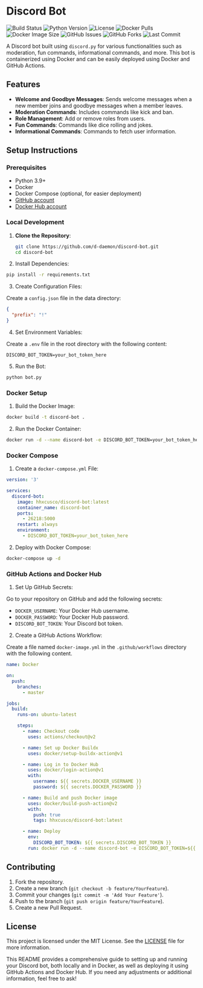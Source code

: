 # Discord Bot

![Build Status](https://github.com/d-daemon/discord-bot/actions/workflows/docker-image.yml/badge.svg)
![Python Version](https://img.shields.io/badge/Python-3.9-blue.svg)
![License](https://img.shields.io/github/license/hhxcusco/discord-bot)
![Docker Pulls](https://img.shields.io/docker/pulls/hhxcusco/discord-bot)
![Docker Image Size](https://img.shields.io/docker/image-size/hhxcusco/discord-bot/latest)
![GitHub Issues](https://img.shields.io/github/issues/hhxcusco/discord-bot)
![GitHub Forks](https://img.shields.io/github/forks/hhxcusco/discord-bot)
![Last Commit](https://img.shields.io/github/last-commit/hhxcusco/discord-bot)


A Discord bot built using `discord.py` for various functionalities such as moderation, fun commands, informational commands, and more. This bot is containerized using Docker and can be easily deployed using Docker and GitHub Actions.

## Features

- **Welcome and Goodbye Messages**: Sends welcome messages when a new member joins and goodbye messages when a member leaves.
- **Moderation Commands**: Includes commands like kick and ban.
- **Role Management**: Add or remove roles from users.
- **Fun Commands**: Commands like dice rolling and jokes.
- **Informational Commands**: Commands to fetch user information.

## Setup Instructions

### Prerequisites

- Python 3.9+
- Docker
- Docker Compose (optional, for easier deployment)
- [GitHub account](https://github.com/)
- [Docker Hub account](https://hub.docker.com/)

### Local Development

1. **Clone the Repository**:

   ```bash
   git clone https://github.com/d-daemon/discord-bot.git
   cd discord-bot
    ```

2. Install Dependencies:

  ```bash
  pip install -r requirements.txt
  ```

3. Create Configuration Files:

Create a `config.json` file in the data directory:

  ```json
  {
    "prefix": "!"
  }
  ```

4. Set Environment Variables:

  Create a `.env` file in the root directory with the following content:

  ```dotenv
  DISCORD_BOT_TOKEN=your_bot_token_here
  ```

5. Run the Bot:

  ```bash
  python bot.py
  ```

### Docker Setup

1. Build the Docker Image:

  ```bash
  docker build -t discord-bot .
  ```

2. Run the Docker Container:

  ```bash
  docker run -d --name discord-bot -e DISCORD_BOT_TOKEN=your_bot_token_here -p 26218:5000 discord-bot
  ```

### Docker Compose

1. Create a `docker-compose.yml` File:

  ```yaml
  version: '3'
  
  services:
    discord-bot:
      image: hhxcusco/discord-bot:latest
      container_name: discord-bot
      ports:
        - 26218:5000
      restart: always
      environment:
        - DISCORD_BOT_TOKEN=your_bot_token_here
  ```

2. Deploy with Docker Compose:

```bash
docker-compose up -d
```

### GitHub Actions and Docker Hub

1. Set Up GitHub Secrets:

Go to your repository on GitHub and add the following secrets:

  - `DOCKER_USERNAME`: Your Docker Hub username.
  - `DOCKER_PASSWORD`: Your Docker Hub password.
  - `DISCORD_BOT_TOKEN`: Your Discord bot token.

2. Create a GitHub Actions Workflow:

Create a file named `docker-image.yml` in the `.github/workflows` directory with the following content. 

  ```yaml
  name: Docker

  on:
    push:
      branches:
        - master

  jobs:
    build:
      runs-on: ubuntu-latest

      steps:
        - name: Checkout code
          uses: actions/checkout@v2

        - name: Set up Docker Buildx
          uses: docker/setup-buildx-action@v1

        - name: Log in to Docker Hub
          uses: docker/login-action@v1
          with:
            username: ${{ secrets.DOCKER_USERNAME }}
            password: ${{ secrets.DOCKER_PASSWORD }}

        - name: Build and push Docker image
          uses: docker/build-push-action@v2
          with:
            push: true
            tags: hhxcusco/discord-bot:latest

        - name: Deploy
          env:
            DISCORD_BOT_TOKEN: ${{ secrets.DISCORD_BOT_TOKEN }}
          run: docker run -d --name discord-bot -e DISCORD_BOT_TOKEN=${{ secrets.DISCORD_BOT_TOKEN }} -p 26218:5000 hhxcusco/discord-bot:latest
  ```

## Contributing
1. Fork the repository.
2. Create a new branch (`git checkout -b feature/YourFeature`).
3. Commit your changes (`git commit -m 'Add Your Feature'`).
4. Push to the branch (`git push origin feature/YourFeature`).
5. Create a new Pull Request.

## License

This project is licensed under the MIT License. See the [LICENSE](https://github.com/d-daemon/discord-bot/blob/master/LICENSE) file for more information.

This README provides a comprehensive guide to setting up and running your Discord bot, both locally and in Docker, as well as deploying it using GitHub Actions and Docker Hub. If you need any adjustments or additional information, feel free to ask!
